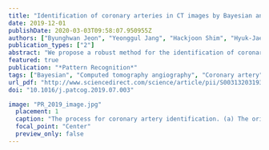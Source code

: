 ```yaml
---
title: "Identification of coronary arteries in CT images by Bayesian analysis of geometric relations among anatomical landmarks"
date: 2019-12-01
publishDate: 2020-03-03T09:58:07.950955Z
authors: ["Byunghwan Jeon", "Yeonggul Jang", "Hackjoon Shim", "Hyuk-Jae Chang"]
publication_types: ["2"]
abstract: "We propose a robust method for the identification of coronary arteries in computed tomography angiography (CTA) images. Utilizing geometric relations among the target and reference objects, which are assumed to follow a Gaussian distribution, an anatomic and geometric model is designed by Bayesian inference, which provides robust geometric priors for the target object localization. As a prerequisite process for the identification of coronary arteries, partially broken coronary artery segments found in CTA images are grouped and reconnected by geometric analysis of higher order curves connecting the broken segments. The geometric properties such as curvature and torsion represent naturalness and consistency between the vessel segments. As a problem to identify coronary arteries from CTA images, we demonstrate the robustness and accuracy of the proposed method in comparison with existing methods including commercial workstations on a variety of CTA cases."
featured: true
publication: "*Pattern Recognition*"
tags: ["Bayesian", "Computed tomography angiography", "Coronary artery", "Curvature and torsion", "Curve analysis", "Localization", "Multiple target"]
url_pdf: "http://www.sciencedirect.com/science/article/pii/S0031320319302559"
doi: "10.1016/j.patcog.2019.07.003"

image: "PR_2019_image.jpg"
  placement: 1
  caption: "The process for coronary artery identification. (a) The original image I. (b) The vesselness map V found by applying the method in [13] to I. (c) Connected component analysis (CCA) is applied to V, grouping and labeling all the vessel-like objects in the volume as candidates for the main coronary artery. (d) The average color map of the posterior probability (Eq. (1)) on the vessel-like candidates for the selection of one target segment. (e) The highest posterior probability on the right coronary artery (RCA) segment. (f) The highest posterior probability on the left coronary artery (LCA) segment."
  focal_point: "Center"
  preview_only: false
---
```


